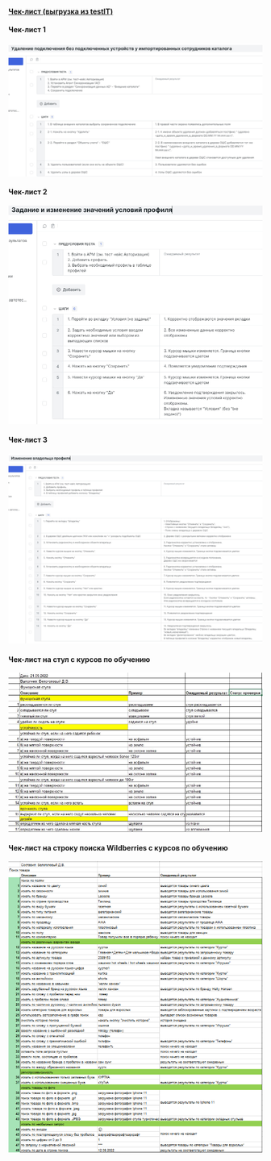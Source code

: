 #### [Чек-лист (выгрузка из testIT)](https://github.com/Runciterr/check-lists/blob/main/images/TestIT.xlsx)

#### Чек-лист 1
<kbd>![](images/check-list_1.jpg)</kbd>

#### Чек-лист 2 
<kbd>![](images/check-list_2.jpg)</kbd>

#### Чек-лист 3
<kbd>![](images/check-list_3.jpg)</kbd>

#### Чек-лист на стул с курсов по обучению
<kbd>![](images/check-list-chair.JPG)</kbd>

#### Чек-лист на строку поиска Wildberries с курсов по обучению
<kbd>![](images/Screenshot_1.png)</kbd>
